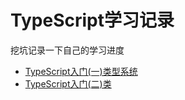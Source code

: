 # TypeScript学习记录
挖坑记录一下自己的学习进度
* [TypeScript入门(一)类型系统](https://github.com/Luoyuda/study-demo/tree/master/ts-demo/ts-01)
* [TypeScript入门(二)类](https://github.com/Luoyuda/study-demo/tree/master/ts-demo/ts-02)
